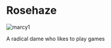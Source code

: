 # Rosehaze
![marcy1](https://github.com/rosehaze/rosehaze/assets/71717036/742387cd-6c58-4eda-a60a-8d9b3469f211)

A radical dame who likes to play games
